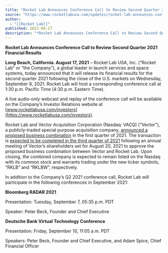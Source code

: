 ```yaml
---
title: "Rocket Lab Announces Conference Call to Review Second Quarter 2021 Financial Results "
source: "https://www.rocketlabusa.com/updates/rocket-lab-announces-conference-call-to-review-second-quarter-2021-financial-results/"
author:
  - "[[Rocket Lab]]"
published: 2021-08-17
description: "*Rocket Lab Announces Conference Call to Review Second Quarter 2021 Financial Results*"
---
```

**Rocket Lab Announces Conference Call to Review Second Quarter 2021 Financial Results**

**Long Beach, California. August 17, 2021** – Rocket Lab USA, Inc. (“Rocket Lab” or “the Company”), a global leader in launch services and space systems, today announced that it will release its financial results for the second quarter 2021 following the close of the U.S. markets on Wednesday, September 8, 2021. Rocket Lab will host a corresponding conference call at 1:30 p.m. Pacific Time (4:30 p.m. Eastern Time).

A live audio-only webcast and replay of the conference call will be available on the Company’s Investor Relations website at [www.rocketlabusa.com/investors](https://www.rocketlabusa.com/investors).

Rocket Lab and Vector Acquisition Corporation (Nasdaq: VACQ) (“Vector”), a publicly-traded special purpose acquisition company, [announced a proposed business combination](https://www.businesswire.com/news/home/20210301005403/en/Rocket-Lab-an-End-to-End-Space-Company-and-Global-Leader-in-Launch-to-Become-Publicly-Traded-Through-Merger-with-Vector-Acquisition-Corporation) in the first quarter of 2021. The transaction is [expected to be completed in the third quarter of 2021](https://www.businesswire.com/news/home/20210722005377/en/Vector-Acquisition-Corporation-Announces-Effectiveness-of-Registration-Statement-and-Annual-Meeting-Set-for-August-20-2021-to-Approve-Proposed-Merger-with-Rocket-Lab) following an annual meeting of Vector’s shareholders set for August 20, 2021 to approve the proposed business combination between Vector and Rocket Lab. Upon closing, the combined company is expected to remain listed on the Nasdaq with its common stock and warrants trading under the new ticker symbols, “RKLB” and “RKLBW”, respectively.

In addition to the Company’s Q2 2021 conference call, Rocket Lab will participate in the following conferences in September 2021:

**Bloomberg RADAR 2021**

Presentation: Tuesday, September 7, 05:35 p.m. PDT

Speaker: Peter Beck, Founder and Chief Executive

**Deutsche Bank Virtual Technology Conference**

Presentation: Friday, September 10, 11:05 a.m. PDT

Speakers: Peter Beck, Founder and Chief Executive, and Adam Spice, Chief Financial Officer

